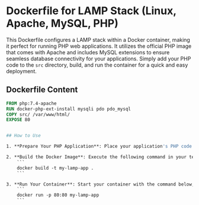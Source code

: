 # Dockerfile for LAMP Stack (Linux, Apache, MySQL, PHP)

This Dockerfile configures a LAMP stack within a Docker container, making it perfect for running PHP web applications. It utilizes the official PHP image that comes with Apache and includes MySQL extensions to ensure seamless database connectivity for your applications. Simply add your PHP code to the `src` directory, build, and run the container for a quick and easy deployment.

## Dockerfile Content

```dockerfile
FROM php:7.4-apache
RUN docker-php-ext-install mysqli pdo pdo_mysql
COPY src/ /var/www/html/
EXPOSE 80


## How to Use

1. **Prepare Your PHP Application**: Place your application's PHP code within a directory named `src`.

2. **Build the Docker Image**: Execute the following command in your terminal, substituting `my-lamp-app` with your preferred name for the Docker image:
    ```
    docker build -t my-lamp-app .
    ```

3. **Run Your Container**: Start your container with the command below, which maps the container's port 80 to port 80 on your host, allowing you to access the application through `http://localhost`:
    ```
    docker run -p 80:80 my-lamp-app
    ```
